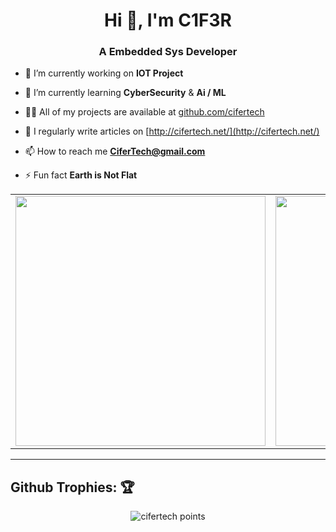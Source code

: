 <h1 align="center">Hi 👋, I'm C1F3R</h1>
<h3 align="center">A Embedded Sys Developer</h3>


- 🔭 I’m currently working on **IOT Project**

- 🌱 I’m currently learning **CyberSecurity** & **Ai / ML**

- 👨‍💻 All of my projects are available at [github.com/cifertech](github.com/cifertech)

- 📝 I regularly write articles on [http://cifertech.net/](http://cifertech.net/)

- 📫 How to reach me **CiferTech@gmail.com**

- ⚡ Fun fact **Earth is Not Flat**
 
<center>
    <table>
        <tr>
            <td>
                <img width="400px" align="center" src="https://github-readme-stats.vercel.app/api?username=cifertech&show_icons=true&theme=react&hide_border=true" />
            </td>
            <td>
                <img width="400px" align="center" src="http://github-readme-streak-stats.herokuapp.com?user=cifertech&theme=react&hide_border=true" />
            </td>
        </tr>
    </table>
</center>  

---

## Github Trophies: 🏆️

<p align="center">
    <img src="https://github-profile-trophy.vercel.app/?username=cifertech&theme=nord&hide_border=true&no-frame=true&row=1&column=7" alt="cifertech points"/>
</p>

